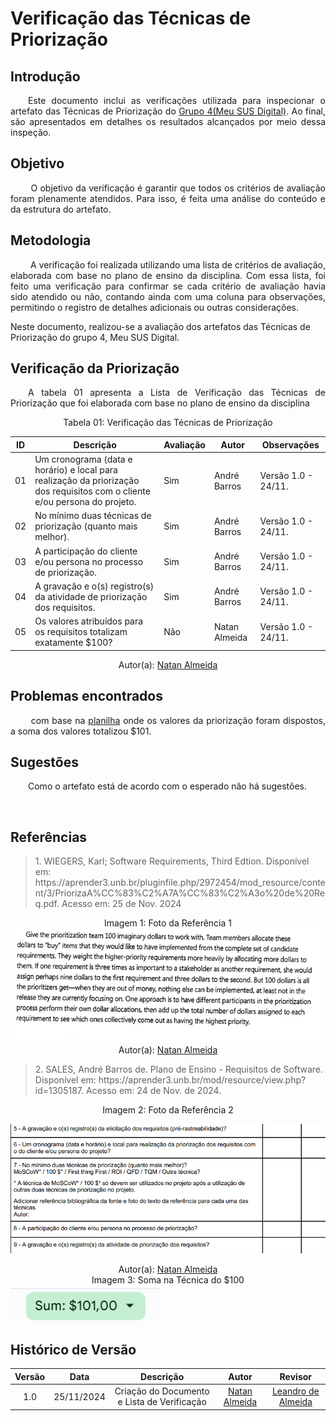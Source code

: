 #  Verificação das Técnicas de Priorização

## Introdução
<p align="justify">
&emsp;&emsp;Este documento inclui as verificações utilizada para inspecionar o artefato das Técnicas de Priorização do <a href="https://requisitos-de-software.github.io/2024.2-MeuSUSDigital/">Grupo 4(Meu SUS Digital)</a>. Ao final, são apresentados em detalhes os resultados alcançados por meio dessa inspeção.
</p>

## Objetivo
<p align="justify">
&emsp;&emsp; O objetivo da verificação é garantir que todos os critérios de avaliação foram plenamente atendidos. Para isso, é feita uma análise do conteúdo e da estrutura do artefato.
</p>

## Metodologia
<p align="justify">
&emsp;&emsp; A verificação foi realizada utilizando uma lista de critérios de avaliação, elaborada com base no plano de ensino da disciplina. Com essa lista, foi feito uma verificação para confirmar se cada critério de avaliação havia sido atendido ou não, contando ainda com uma coluna para observações, permitindo o registro de detalhes adicionais ou outras considerações.

Neste documento, realizou-se a avaliação dos artefatos das Técnicas de Priorização do grupo 4, Meu SUS Digital</a>.
</p>


## Verificação da Priorização
<p align="justify">
&emsp;&emsp;A tabela 01 apresenta a Lista de Verificação das Técnicas de Priorização que foi elaborada com base no plano de ensino da disciplina
</p>

<center>Tabela 01: Verificação das Técnicas de Priorização</center>

| **ID** | **Descrição**                                                                                       | **Avaliação** | **Autor**      | **Observações**                                |
|--------|-----------------------------------------------------------------------------------------------------|---------------|----------------|-----------------------------------------------|
| 01     | Um cronograma (data e horário) e local para realização da priorização dos requisitos com o cliente e/ou persona do projeto. | Sim           | André Barros   | Versão 1.0 - 24/11.                           |
| 02     | No mínimo duas técnicas de priorização (quanto mais melhor).                                        | Sim           | André Barros   | Versão 1.0 - 24/11.                           |
| 03     | A participação do cliente e/ou persona no processo de priorização.                                  | Sim           | André Barros   | Versão 1.0 - 24/11.                           |
| 04     | A gravação e o(s) registro(s) da atividade de priorização dos requisitos.                           | Sim           | André Barros   | Versão 1.0 - 24/11.                           |
| 05     | Os valores atribuídos para os requisitos totalizam exatamente $100?                    | Não           | Natan Almeida   | Versão 1.0 - 24/11.    



<center>
 Autor(a): <a href="https://github.com/natanalmeida03" target = "_blank">Natan Almeida</a>
</center>

<!-- ## Link da gravação
Pode ser vista no [YouTube](https://youtu.be/6z7i3oNtn6E).</p>

<center>
    <p>Vídeo 01: Verificação das Técnicas de Priorização</p>
    <iframe width="760" height="515" src="https://www.youtube.com/embed/6z7i3oNtn6E?si=rEQAZt6_zhwkaspI" title="YouTube video player" frameborder="0" allow="accelerometer; autoplay; clipboard-write; encrypted-media; gyroscope; picture-in-picture; web-share" referrerpolicy="strict-origin-when-cross-origin" allowfullscreen></iframe>
    Autor(a): <a href="https://github.com/Ninja-Haiyai" target = "_blank">Matheus Barros</a></h6>
</center> -->

## Problemas encontrados
<p align="justify">&emsp;&emsp; com base na <a href="https://docs.google.com/spreadsheets/d/1OzpDdd8JBB9U6MkqIrp2Gd6FQbVLPAVr9WXbYPL7Pvo/edit?gid=1384717108#gid=1384717108">planilha</a> onde os valores da priorização foram dispostos, a soma dos valores totalizou $101.</p>


## Sugestões
<p align="justify">&emsp;&emsp;Como o artefato está de acordo com o esperado não há sugestões.</p>

<br>

## Referências


> <p>1. WIEGERS, Karl; Software Requirements, Third Edtion. Disponível em: https://aprender3.unb.br/pluginfile.php/2972454/mod_resource/content/3/PriorizaA%CC%83%C2%A7A%CC%83%C2%A3o%20de%20Req.pdf. Acesso em: 25 de Nov. 2024</p>

<center>
<figcaption>Imagem 1: Foto da Referência 1</figcaption>
</center>
 <img src = "https://github.com/Requisitos-de-Software/2024.2-CAESB-Autoatendimento/blob/main/docs/assets/lis_pri_g4.png?raw=true"></img>
 <center>
 Autor(a): <a href="https://github.com/natanalmeida03" target = "_blank">Natan Almeida</a>
 </center>

> <p id="2">2. SALES, André Barros de. Plano de Ensino - Requisitos de Software. Disponível em: https://aprender3.unb.br/mod/resource/view.php?id=1305187. Acesso em: 24 de Nov. de 2024.

<center> <figcaption>Imagem 2: Foto da Referência 2</figcaption></center>

<center>

![alt text](../../assets/lista_verif.png)

</center>
 <center>
 </p>Autor(a): <a href="https://github.com/natanalmeida03" target = "_blank">Natan Almeida</a>
 </center>
    <center> <figcaption>Imagem 3: Soma na Técnica do $100</figcaption></center>
  <img src = "https://github.com/Requisitos-de-Software/2024.2-CAESB-Autoatendimento/blob/main/docs/assets/100g4.png?raw=true"></img>
<br>

## Histórico de Versão

| Versão |    Data    |      Descrição       |  Autor  | Revisor |
| :----: | :--------: | :------------------: | :-----: | :-----: |
|  1.0   | 25/11/2024 | Criação do Documento e Lista de Verificação | [Natan Almeida](https://github.com/natanalmeida03) | [Leandro de Almeida](https://github.com/leomitx10) |




